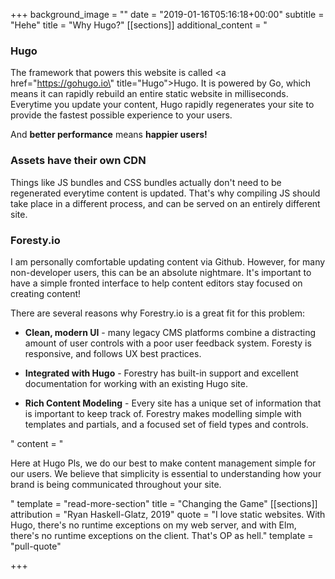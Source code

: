 +++
background_image = ""
date = "2019-01-16T05:16:18+00:00"
subtitle = "Hehe"
title = "Why Hugo?"
[[sections]]
additional_content = "<h3>Hugo</h3><p>The framework that powers this website is called <a href=\"https://gohugo.io\" title=\"Hugo\">Hugo</a>. It is powered by Go, which means it can rapidly rebuild an entire static website in milliseconds. Everytime you update your content, Hugo rapidly regenerates your site to provide the fastest possible experience to your users.</p><p>And <strong>better performance</strong> means <strong>happier users!</strong></p><h3>Assets have their own CDN</h3><p>Things like JS bundles and CSS bundles actually don't need to be regenerated everytime content is updated. That's why compiling JS should take place in a different process, and can be served on an entirely different site.</p><h3>Foresty.io</h3><p>I am personally comfortable updating content via Github. However, for many non-developer users, this can be an absolute nightmare. It's important to have a simple fronted interface to help content editors stay focused on creating content!</p><p>There are several reasons why Forestry.io is a great fit for this problem:</p><ul><li><p><strong>Clean, modern UI</strong> - many legacy CMS platforms combine a distracting amount of user controls with a poor user feedback system. Foresty is responsive, and follows UX best practices.</p></li><li><p><strong>Integrated with Hugo</strong> - Forestry has built-in support and excellent documentation for working with an existing Hugo site.</p></li><li><p><strong>Rich Content Modeling</strong> - Every site has a unique set of information that is important to keep track of. Forestry makes modelling simple with templates and partials, and a focused set of field types and controls.</p></li></ul>"
content = "<p>Here at Hugo Pls, we do our best to make content management simple for our users. We believe that simplicity is essential to understanding how your brand is being communicated throughout your site.</p>"
template = "read-more-section"
title = "Changing the Game"
[[sections]]
attribution = "Ryan Haskell-Glatz, 2019"
quote = "I love static websites. With Hugo, there's no runtime exceptions on my web server, and with Elm, there's no runtime exceptions on the client. That's OP as hell."
template = "pull-quote"

+++
